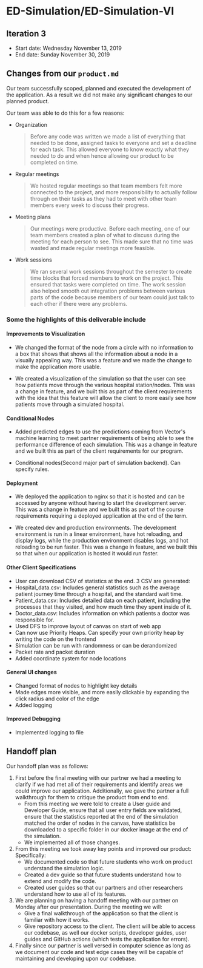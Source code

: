# ED-Simulation/ED-Simulation-VI

## Iteration 3

 * Start date: Wednesday November 13, 2019
 * End date: Sunday November 30, 2019 

## Changes from our `product.md`

Our team successfully scoped, planned and executed the development of the application. As a 
result we did not make any significant changes to our planned product. 

Our team was able to do this for a few reasons:
* Organization 
    > Before any code was written we made a list of everything that needed
    to be done, assigned tasks to everyone and set a deadline for each task. 
    This allowed everyone to know exactly what they needed to do and when
    hence allowing our product to be completed on time. 
* Regular meetings
    > We hosted regular meetings so that team members felt more connected
    to the project, and more responsibility to actually follow through on their 
    tasks as they had to meet with other team members every week to discuss their
    progress.
* Meeting plans
    > Our meetings were productive. Before each meeting, one of our team members
    created a plan of what to discuss during the meeting for each person to see.
    This made sure that no time was wasted and made regular meetings more feasible. 
* Work sessions
    > We ran several work sessions throughout the semester to create time 
    blocks that forced members to work on the project. This ensured
    that tasks were completed on time. The work session also helped
    smooth out integration problems between various parts of the code
    because members of our team could just talk to each other if
    there were any problems. 

### Some the highlights of this deliverable include 
#### Improvements to Visualization

* We changed the format of the node from a circle with no information to a box that shows
that shows all the information about a node in a visually appealing way. This was a feature
and we made the change to make the application more usable.

* We created a visualization of the simulation so that the user can see how patients move
through the various hospital station/nodes. This was a change in feature, and we built this as part of the client requirements with the idea that this feature will allow the client to more easily see how patients move through a simulated
hospital. 

#### Conditional Nodes

* Added predicted edges to use the predictions coming from Vector's machine learning to meet partner requirements of being able to see the performance difference of each simulation. This was a change 
in feature and we built this as part of the client requirements for our program.

* Conditional nodes(Second major part of simulation backend). Can specify rules.

#### Deployment

* We deployed the application to nginx so that it is hosted and can be accessed by anyone
without having to start the development server. This was a change in feature and we 
built this as part of the course requirements requiring a deployed application at the end of the term.

* We created dev and production environments. The development environment is run in a linear environment,
have hot reloading, and display logs, while the production environment disables logs, and hot reloading
to be run faster. This was a change in feature, and we built this so that when our application is hosted
it would run faster. 

#### Other Client Specifications

* User can download CSV of statistics at the end. 3 CSV are generated:
* Hospital_data.csv: Includes general statistics such as the average patient journey time through a hospital, and the standard wait time.
* Patient_data.csv: Includes detailed data on each patient, including the processes that they visited, and how much time
they spent inside of it.
* Doctor_data.csv: Includes information on which patients a doctor was responsible for.
* Used DFS to improve layout of canvas on start of web app
* Can now use Priority Heaps. Can specify your own priority heap
by writing the code on the frontend
* Simulation can be run with randomness or can be derandomized
* Packet rate and packet duration
* Added coordinate system for node locations

#### General UI changes
* Changed format of nodes to highlight key details 
* Made edges more visible, and more easily clickable by expanding the click radius and color of the edge
* Added logging

#### Improved Debugging
* Implemented logging to file 

## Handoff plan

Our handoff plan was as follows:

1. First before the final meeting with our partner we had a meeting to clarify if we had met all of their 
requirements and identify areas we could improve our application. Additionally, we 
gave the partner a full walkthrough for them to critique the product from end to end.
    * From this meeting we were told to create a User guide and Developer Guide, 
    ensure that all user entry fields are validated, ensure that the statistics reported
    at the end of the simulation matched the order of nodes in the canvas, have statistics be downloaded to a specific folder in our docker image at the end of the simulation.
    * We implemented all of those changes.
2. From this meeting we took away key points and improved our product:
   Specifically:
      * We documented code so that future students who work on product understand the simulation logic.
      * Created a dev guide so that future students understand how to extend and modify the code.
      * Created user guides so that our partners and other researchers understand how to use all of its features.
3. We are planning on having a handoff meeting with our partner on Monday after our presentation. During the meeting we will:
   * Give a final walkthrough of the application so that the client is familiar with how it works.
   * Give repository access to the client. The client will be able to access our codebase, as well our docker scripts, developer guides, user guides and GitHub actions (which tests the application for errors).
4. Finally since our partner is well versed in computer science as long as we document
our code and test edge cases they will be capable of maintaining and developing upon our codebase.
